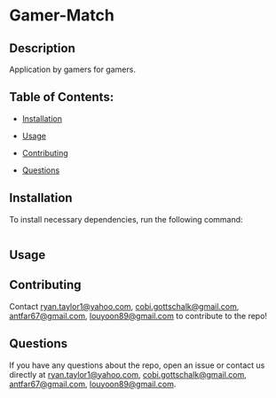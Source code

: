# Gamer-Match

## Description 

Application by gamers for gamers.

## Table of Contents: 

* [Installation](#installation)

* [Usage](#usage)

* [Contributing](#contributing)

* [Questions](#questions)

## Installation

To install necessary dependencies, run the following command:

```
```

## Usage


## Contributing

Contact ryan.taylor1@yahoo.com, cobi.gottschalk@gmail.com, antfar67@gmail.com, louyoon89@gmail.com to contribute to the repo!

## Questions

If you have any questions about the repo, open an issue or contact us directly at ryan.taylor1@yahoo.com, cobi.gottschalk@gmail.com, antfar67@gmail.com, louyoon89@gmail.com.